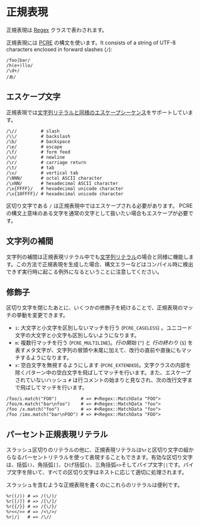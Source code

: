 # 正規表現

正規表現は [Regex](http://crystal-lang.org/api/Regex.html) クラスで表わされます。

正規表現には [PCRE](http://pcre.org/pcre.txt) の構文を使います。It consists of a string of UTF-8 characters enclosed in forward slashes (`/`):

```crystal
/foo|bar/
/h(e+)llo/
/\d+/
/あ/
```

## エスケープ文字

正規表現では[文字列リテラルと同様のエスケープシーケンス](./string.md)をサポートしています。

```crystal
/\//         # slash
/\\/         # backslash
/\b/         # backspace
/\e/         # escape
/\f/         # form feed
/\n/         # newline
/\r/         # carriage return
/\t/         # tab
/\v/         # vertical tab
/\NNN/       # octal ASCII character
/\xNN/       # hexadecimal ASCII character
/\x{FFFF}/   # hexadecimal unicode character
/\x{10FFFF}/ # hexadecimal unicode character
```

区切り文字である `/` は正規表現中ではエスケープされる必要があります。
PCRE の構文上意味のある文字を通常の文字として扱いたい場合もエスケープが必要です。

## 文字列の補間

文字列の補間は正規表現リテラル中でも[文字列リテラル](./string.md)の場合と同様に機能します。この方法で正規表現を生成した場合、構文エラーなどはコンパイル時に検出できず実行時に起こる例外になるということに注意してください。

## 修飾子
区切り文字を閉じたあとに、いくつかの修飾子を続けることで、正規表現のマッチの挙動を変更できます。

* `i`: 大文字と小文字を区別しないマッチを行う (`PCRE_CASELESS`) 。ユニコード文字の大文字と小文字も区別しないようになります。
* `m`: 複数行マッチを行う (`PCRE_MULTILINE`)。*行の開始* (`^`) と *行の終わり* (`$`) を表すメタ文字が、文字列の冒頭や末尾に加えて、改行の直前や直後にもマッチするようになります。
* `x`: 空白文字を無視するようにします (`PCRE_EXTENDED`)。文字クラスの内部を除くパターン中の空白文字を飛ばしてマッチを行います。また、エスケープされていないハッシュ `#` は行コメントの始まりと見なされ、次の改行文字まで飛ばしてマッチを行います。

```crystal
/foo/i.match("FOO")         # => #<Regex::MatchData "FOO">
/foo/m.match("bar\nfoo")    # => #<Regex::MatchData "foo">
/foo /x.match("foo")        # => #<Regex::MatchData "foo">
/foo /imx.match("bar\nFOO") # => #<Regex::MatchData "FOO">
```

## パーセント正規表現リテラル

スラッシュ区切りのリテラルの他に、正規表現リテラルは`%r`と区切り文字の組からなるパーセントリテラルを使って表現することもできます。有効な区切り文字は、括弧`()`、角括弧`[]`、ひげ括弧`{}`、三角括弧`<>`そしてパイプ文字`||`です。パイプ文字を除いて、すべての区切り文字はネストに応じて適切に処理されます。

スラッシュを含むような正規表現を書くのにこれらのリテラルは便利です。

```crystal
%r((/)) # => /(\/)/
%r[[/]] # => /[\/]/
%r{{/}} # => /{\/}/
%r<</>> # => /<\/>/
%r|/|   # => /\//
```
